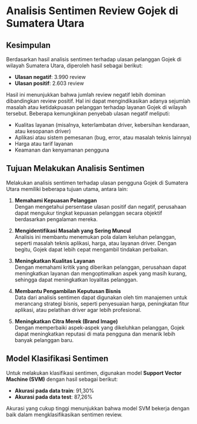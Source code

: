 # Analisis Sentimen Review Gojek di Sumatera Utara

## Kesimpulan
Berdasarkan hasil analisis sentimen terhadap ulasan pelanggan Gojek di wilayah Sumatera Utara, diperoleh hasil sebagai berikut:

- **Ulasan negatif**: 3.990 review  
- **Ulasan positif**: 2.603 review  

Hasil ini menunjukkan bahwa jumlah review negatif lebih dominan dibandingkan review positif. Hal ini dapat mengindikasikan adanya sejumlah masalah atau ketidakpuasan pelanggan terhadap layanan Gojek di wilayah tersebut. Beberapa kemungkinan penyebab ulasan negatif meliputi:

- Kualitas layanan (misalnya, keterlambatan driver, kebersihan kendaraan, atau kesopanan driver)
- Aplikasi atau sistem pemesanan (bug, error, atau masalah teknis lainnya)
- Harga atau tarif layanan
- Keamanan dan kenyamanan pengguna

## Tujuan Melakukan Analisis Sentimen
Melakukan analisis sentimen terhadap ulasan pengguna Gojek di Sumatera Utara memiliki beberapa tujuan utama, antara lain:

1. **Memahami Kepuasan Pelanggan**  
   Dengan mengetahui persentase ulasan positif dan negatif, perusahaan dapat mengukur tingkat kepuasan pelanggan secara objektif berdasarkan pengalaman mereka.

2. **Mengidentifikasi Masalah yang Sering Muncul**  
   Analisis ini membantu menemukan pola dalam keluhan pelanggan, seperti masalah teknis aplikasi, harga, atau layanan driver. Dengan begitu, Gojek dapat lebih cepat mengambil tindakan perbaikan.

3. **Meningkatkan Kualitas Layanan**  
   Dengan memahami kritik yang diberikan pelanggan, perusahaan dapat meningkatkan layanan dan mengoptimalkan aspek yang masih kurang, sehingga dapat meningkatkan loyalitas pelanggan.

4. **Membantu Pengambilan Keputusan Bisnis**  
   Data dari analisis sentimen dapat digunakan oleh tim manajemen untuk merancang strategi bisnis, seperti penyesuaian harga, peningkatan fitur aplikasi, atau pelatihan driver agar lebih profesional.

5. **Meningkatkan Citra Merek (Brand Image)**  
   Dengan memperbaiki aspek-aspek yang dikeluhkan pelanggan, Gojek dapat meningkatkan reputasi di mata pengguna dan menarik lebih banyak pelanggan baru.

## Model Klasifikasi Sentimen
Untuk melakukan klasifikasi sentimen, digunakan model **Support Vector Machine (SVM)** dengan hasil sebagai berikut:

- **Akurasi pada data train**: 91,30%
- **Akurasi pada data test**: 87,26%

Akurasi yang cukup tinggi menunjukkan bahwa model SVM bekerja dengan baik dalam mengklasifikasikan sentimen review.
